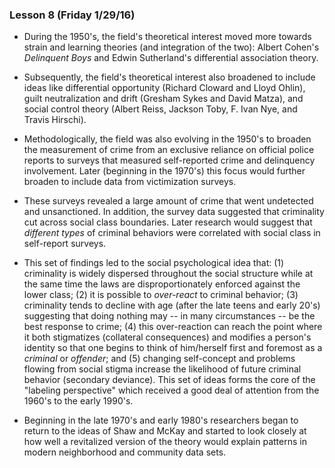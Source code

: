 ### Lesson 8 (Friday 1/29/16)

* During the 1950's, the field's theoretical interest moved more towards
strain and learning theories (and integration of the two): Albert Cohen's
*Delinquent Boys* and Edwin Sutherland's differential association theory.

* Subsequently, the field's theoretical interest also broadened to include 
ideas like differential opportunity (Richard Cloward and Lloyd Ohlin), guilt 
neutralization and drift (Gresham Sykes and David Matza), and social control
theory (Albert Reiss, Jackson Toby, F. Ivan Nye, and Travis Hirschi).

* Methodologically, the field was also evolving in the 1950's to broaden
the measurement of crime from an exclusive reliance on official police reports
to surveys that measured self-reported crime and delinquency involvement.
Later (beginning in the 1970's) this focus would further broaden to include
data from victimization surveys.

* These surveys revealed a large amount of crime that went undetected and
unsanctioned. In addition, the survey data suggested that criminality cut
across social class boundaries. Later research would suggest that *different
types* of criminal behaviors were correlated with social class in self-report
surveys.

* This set of findings led to the social psychological idea that: 
(1) criminality is widely dispersed throughout the social structure while
at the same time the laws are disproportionately enforced against the lower
class; (2) it is possible to *over-react* to criminal behavior; (3) 
criminality tends to decline with age (after the late teens and early 20's) 
suggesting that doing nothing may -- in many circumstances -- be the best 
response to crime; (4) this over-reaction can reach the point where it 
both stigmatizes (collateral consequences) and modifies a person's 
identity so that one begins to think of him/herself first and foremost as 
a *criminal* or *offender*; and (5) changing self-concept and problems 
flowing from social stigma increase the likelihood of future criminal 
behavior (secondary deviance). This set of ideas forms the core of the
"labeling perspective" which received a good deal of attention from the 
1960's to the early 1990's.

* Beginning in the late 1970's and early 1980's researchers began to return
to the ideas of Shaw and McKay and started to look closely at how well a
revitalized version of the theory would explain patterns in modern 
neighborhood and community data sets.
